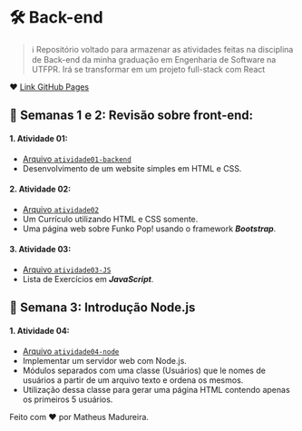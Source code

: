 # 🛠️ Back-end
> ℹ️ Repositório voltado para armazenar as atividades feitas na disciplina de Back-end da minha graduação em Engenharia de Software na UTFPR. Irá se transformar em um projeto full-stack com React

❤ [Link GitHub Pages](https://matheusmadureiraa.github.io/aula-backend/)


## 🎨 Semanas 1 e 2: Revisão sobre front-end:
#### **1. Atividade 01:**
  - [Arquivo `atividade01-backend`](https://github.com/MatheusMadureiraa/aula-backend/tree/main/pages/atividade01-forms)
  - Desenvolvimento de um website simples em HTML e CSS.

#### **2. Atividade 02:**
  - [Arquivo `atividade02`](https://github.com/MatheusMadureiraa/aula-backend/tree/main/pages/atividade02-bootstrap)
  - Um Currículo utilizando HTML e CSS somente.
  - Uma página web sobre Funko Pop! usando o framework ***Bootstrap***.

#### **3. Atividade 03:**
  - [Arquivo `atividade03-JS`](https://github.com/MatheusMadureiraa/aula-backend/tree/main/pages/atividade03-JS)
  - Lista de Exercícios em ***JavaScript***.

## 🌟 Semana 3: Introdução Node.js
#### **1. Atividade 04:**
  - [Arquivo `atividade04-node`](https://github.com/MatheusMadureiraa/aula-backend/tree/main/pages/atividade04-node)
  - Implementar um servidor web com Node.js.
  - Módulos separados com uma classe (Usuários) que le nomes de usuários a partir de um arquivo texto e ordena os mesmos.
  - Utilização dessa classe para gerar uma página HTML contendo apenas os primeiros 5 usuários.


Feito com ❤️ por Matheus Madureira.
